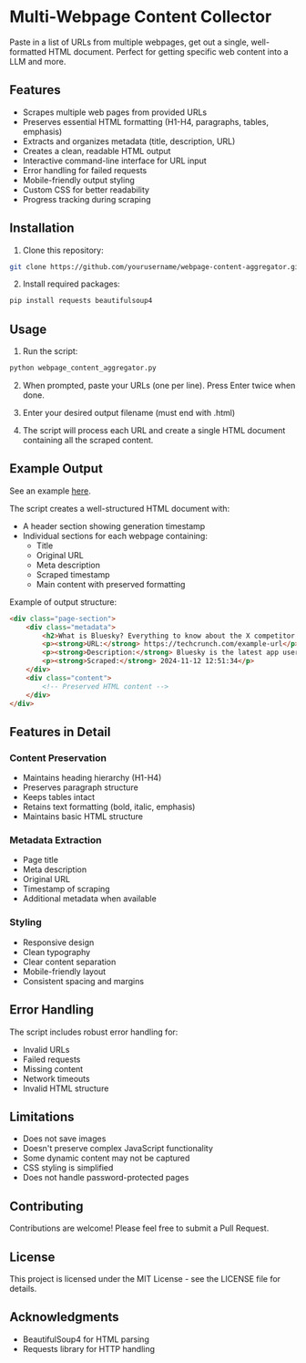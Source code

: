 # Multi-Webpage Content Collector

Paste in a list of URLs from multiple webpages, get out a single, well-formatted HTML document. Perfect for getting specific web content into a LLM and more. 

## Features

- Scrapes multiple web pages from provided URLs
- Preserves essential HTML formatting (H1-H4, paragraphs, tables, emphasis)
- Extracts and organizes metadata (title, description, URL)
- Creates a clean, readable HTML output
- Interactive command-line interface for URL input
- Error handling for failed requests
- Mobile-friendly output styling
- Custom CSS for better readability
- Progress tracking during scraping

## Installation

1. Clone this repository:
```bash
git clone https://github.com/yourusername/webpage-content-aggregator.git
```

2. Install required packages:
```bash
pip install requests beautifulsoup4
```

## Usage

1. Run the script:
```bash
python webpage_content_aggregator.py
```

2. When prompted, paste your URLs (one per line). Press Enter twice when done.

3. Enter your desired output filename (must end with .html)

4. The script will process each URL and create a single HTML document containing all the scraped content.

## Example Output

See an example [here](sample_output.html). 

The script creates a well-structured HTML document with:

- A header section showing generation timestamp
- Individual sections for each webpage containing:
  - Title
  - Original URL
  - Meta description
  - Scraped timestamp
  - Main content with preserved formatting

Example of output structure:
```html
<div class="page-section">
    <div class="metadata">
        <h2>What is Bluesky? Everything to know about the X competitor.</h2>
        <p><strong>URL:</strong> https://techcrunch.com/example-url</p>
        <p><strong>Description:</strong> Bluesky is the latest app users are flocking to...</p>
        <p><strong>Scraped:</strong> 2024-11-12 12:51:34</p>
    </div>
    <div class="content">
        <!-- Preserved HTML content -->
    </div>
</div>
```

## Features in Detail

### Content Preservation
- Maintains heading hierarchy (H1-H4)
- Preserves paragraph structure
- Keeps tables intact
- Retains text formatting (bold, italic, emphasis)
- Maintains basic HTML structure

### Metadata Extraction
- Page title
- Meta description
- Original URL
- Timestamp of scraping
- Additional metadata when available

### Styling
- Responsive design
- Clean typography
- Clear content separation
- Mobile-friendly layout
- Consistent spacing and margins

## Error Handling

The script includes robust error handling for:
- Invalid URLs
- Failed requests
- Missing content
- Network timeouts
- Invalid HTML structure

## Limitations

- Does not save images
- Doesn't preserve complex JavaScript functionality
- Some dynamic content may not be captured
- CSS styling is simplified
- Does not handle password-protected pages

## Contributing

Contributions are welcome! Please feel free to submit a Pull Request.

## License

This project is licensed under the MIT License - see the LICENSE file for details.

## Acknowledgments

- BeautifulSoup4 for HTML parsing
- Requests library for HTTP handling
